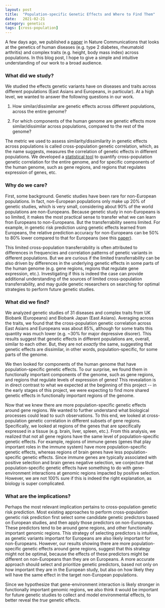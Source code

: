 ```yaml
---
layout: post
title:  "Population-specific Genetic Effects and Where to Find Them"
date:   2021-02-21
category: genetics
tags: [cross-population]
---
```


<script type="text/javascript" async
src="https://cdn.mathjax.org/mathjax/latest/MathJax.js?config=TeX-MML-AM_CHTML">
</script>

A few days ago, we published a [paper](https://www.nature.com/articles/s41467-021-21286-1)
in Nature Communications that looks at the genetics of human diseases (e.g. type 2 diabetes, rheumatoid arthritis)
and complex traits (e.g. height, body mass index) across populations. In this
blog post, I hope to give a simple and intuitive understanding of our work to a broad audience.

### What did we study?

We studied the effects genetic variants have on diseases
and traits across different populations (East Asians and Europeans, in particular).
At a high level, we wanted to answer the following questions in our work.

1. How similar/dissimilar are genetic effects across different populations,
across the entire genome?

2. For which components of the human genome are genetic effects more similar/dissimilar
across populations, compared to the rest of the genome?

The metric we used to assess similarity/dissimilarity in genetic effects
across populations is called cross-population genetic correlation,
which, as the name suggests, measures the correlation of genetic
effects in different populations. We developed a [statistical tool](https://github.com/huwenboshi/s-ldxr) to
quantify cross-population genetic correlation for the entire genome, and for
specific components of the human genome, such as gene regions, and regions
that regulates expression of genes, etc.

### Why do we care?

First, some background. Genetic studies have been rare
for non-European populations. In fact, non-European populations only make up
20% of genetic studies, which is very small, considering about 90% of the world
populations are non-Europeans. Because genetic study in non-Europeans is so limited,
it makes the most practical sense to transfer what we can learn fron
Europeans to non-Europeans. But the transferrability seems limited. For example,
in genetic risk prediction using genetic effects learned from Europeans, the
relative prediction accuracy for non-Europeans can
be 50% to 80% lower compared to that for Europeans (see this [paper](https://www.nature.com/articles/s41588-019-0379-x?WT.ec_id=NG-201904&sap-outbound-id=2C9E78DECC81D5016FE335EAE68FF5C714553CD4)).

This limited cross-population transferrability is often attributed to differences in frequencies
and correlation patterns of genetic variants in different populations. But
we are curious if the limited transferrability can be also driven by
differences in the underlying genetic effects in some parts
of the human genome (e.g. gene regions, regions that regulate gene expression, etc.).
Investigating if this is indeed the case can provide additional understanding of the sources of limited
cross-population transferrability, and may guide genetic researchers on searching for optimal strategies
to perform future genetic studies.

### What did we find?

We analyzed genetic studies of 31 diseases and complex traits from UK Biobank (Europeans)
and Biobank Japan (East Asians). Averaging across the traits, we found that
the cross-population genetic correlation across East Asians and Europeans was
about 85%, although for some traits this quantity was much lower (e.g. ~30%
for major depressive disorer). This results suggest that genetic effects
in different populations are, overall, similar to each other. But, they are
not *exactly* the same, suggesting that genetic effects are dissimilar, in
other words, population-specific, for some parts of the genome.

We then looked for components of the human genome that have
population-specific genetic effects. To our surprise, we found them in
functionally important components of the genome, such as gene regions, and
regions that regulate levels of expression of genes! This revealation is
in direct contrast to what we expected at the beginning of this project -- in
the early stages of this project, we were expecting to find more shared
genetic effects in functionally important regions of the genome.

Now that we knew there are more population-specific genetic effects around
gene regions. We wanted to further understand what biological processes could
lead to such observations. To this end, we looked at cross-population genetic
correlation in different subsets of gene regions. Specifically, we looked at
regions of the genes that are specifically expressed in a tissue (e.g.
brain, liver, spleen, etc.). From this analysis, we realized that not all
gene regions have the same level of population-specific genetic effects.
For example, regions of immune genes (genes that play important roles in the immune system)
have more population-specific genetic effects, whereas regions of brain genes have less population-specific
genetic effects. Since immune genes are typically associated with positive selection
and brain genes negative selection, we conjecture that population-specific
genetic effects have something to do with gene-environment interactions
at genomic regions impacted by positive selection. However, we are not 100%
sure if this is indeed the right explanation, as biology is super complicated.

### What are the implications?

Perhaps the most relevant implication pertains to cross-population genetic
risk prediction. Most existing approaches to perform cross-population
genetic risk prediction first select some candidate genetic predictors
based on European studies, and then apply those predictors on non-Europeans.
These predictors tend to be around gene regions, and other functionally
important genomic regions. This strategy of selecting predictors is intuitive,
as genetic variants important for Europeans are also likely important
for non-Europeans. However, our results showing there are more
population-specific genetic effects around gene regions, suggest that this strategy
might not be optimal, because the effects of these predictors
might be different on non-Europeans than they are on Europeans. A more
accurate approach should select and prioritize genetic predictors, based not only on how important
they are in the European study, but also on how likely they will have the same effect
in the target non-European populations.

Since we hypothesize that gene-environment interaction is likely stronger
in functionally important genomic regions, we also think it would be important
for future genetic studies to collect and model environmental effects,
to better reveal the *true* genetic effects.
